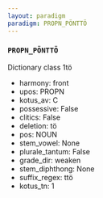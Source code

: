 ```yaml
---
layout: paradigm
paradigm: PROPN_PÖNTTÖ
---
```

### ` PROPN_PÖNTTÖ `

Dictionary class 1tö
* harmony: front
* upos: PROPN
* kotus_av: C
* possessive: False
* clitics: False
* deletion: tö
* pos: NOUN
* stem_vowel: None
* plurale_tantum: False
* grade_dir: weaken
* stem_diphthong: None
* suffix_regex: ttö
* kotus_tn: 1
